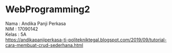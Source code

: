 # WebProgramming2
Nama  : Andika Panji Perkasa
<br>
NIM   : 17090142
<br>
Kelas : 5A
<br>
https://andikapanjiperkasa-ti-politekniktegal.blogspot.com/2019/09/tutorial-cara-membuat-crud-sederhana.html
